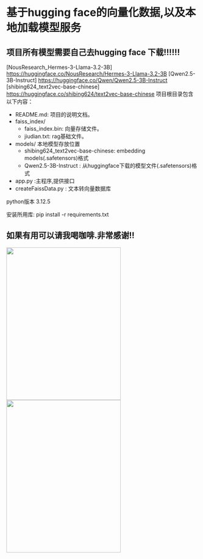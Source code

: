 # 基于hugging face的向量化数据,以及本地加载模型服务

## 项目所有模型需要自己去hugging face 下载!!!!!!
[NousResearch_Hermes-3-Llama-3.2-3B] https://huggingface.co/NousResearch/Hermes-3-Llama-3.2-3B
[Qwen2.5-3B-Instruct] https://huggingface.co/Qwen/Qwen2.5-3B-Instruct
[shibing624_text2vec-base-chinese] https://huggingface.co/shibing624/text2vec-base-chinese
项目根目录包含以下内容：
- README.md: 项目的说明文档。
- faiss_index/
  - faiss_index.bin: 向量存储文件。
  - jiudian.txt: rag基础文件。
- models/    本地模型存放位置
  - shibing624_text2vec-base-chinese: embedding models(.safetensors)格式
  - Qwen2.5-3B-Instruct : 从huggingface下载的模型文件(.safetensors)格式
- app.py :主程序,提供接口
- createFaissData.py : 文本转向量数据库

python版本 3.12.5

安装所用库: pip install -r requirements.txt 

## 如果有用可以请我喝咖啡.非常感谢!!

 <img src="https://shitu-query-bj.bj.bcebos.com/2025-01-15/10/631c947a23d31c53?authorization=bce-auth-v1%2F7e22d8caf5af46cc9310f1e3021709f3%2F2025-01-15T02%3A39%3A39Z%2F300%2Fhost%2F3d638e5ce7e9f4d1d67064bf9dbb747feb8a8de9f15752ab6da7722d25b03bb3" width="300" height="400"/>
 <img src="https://shitu-query-bj.bj.bcebos.com/2025-01-15/10/7c4d57b1b22f3c7d?authorization=bce-auth-v1%2F7e22d8caf5af46cc9310f1e3021709f3%2F2025-01-15T02%3A40%3A09Z%2F300%2Fhost%2Fb514f674b321f80e88d38ca2b5b0eb299b1a08f18f10cfcef56ab569aa426c43" width="300" height="400"/>


